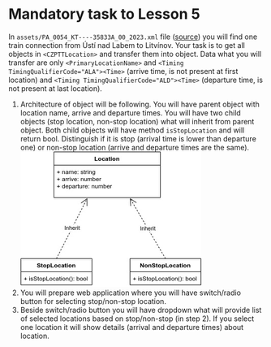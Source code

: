 # Mandatory task to Lesson 5

In `assets/PA_0054_KT----35833A_00_2023.xml` file ([source](https://portal.cisjr.cz/pub/draha/celostatni/szdc/2023/)) you will find one train connection from Ústí nad Labem to Litvínov. Your task is to get all objects in `<CZPTTLocation>` and transfer them into object. Data what you will transfer are only `<PrimaryLocationName>` and `<Timing TimingQualifierCode="ALA"><Time>` (arrive time, is not present at first location) and `<Timing TimingQualifierCode="ALD"><Time>` (departure time, is not present at last location).

1. Architecture of object will be following. You will have parent object with location name, arrive and departure times. You will have two child objects (stop location, non-stop location) what will inherit from parent object. Both child objects will have method `isStopLocation` and will return bool. Distinguish if it is stop (arrival time is lower than departure one) or non-stop location (arrive and departure times are the same). ![arch](assets/lesson4_diag.jpg)
2. You will prepare web application where you will have switch/radio button for selecting stop/non-stop location.
3. Beside switch/radio button you will have dropdown what will provide list of selected locations based on stop/non-stop (in step 2). If you select one location it will show details (arrival and departure times) about location.
